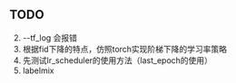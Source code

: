 ## TODO
2. --tf_log 会报错
3. 根据fid下降的特点，仿照torch实现阶梯下降的学习率策略
4. 先测试lr_scheduler的使用方法（last_epoch的使用）
5. labelmix